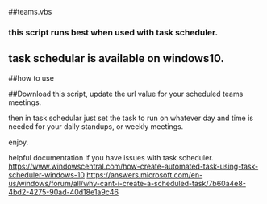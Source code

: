 ##teams.vbs
### this script runs best when used with task scheduler.
## task schedular is available on windows10.

##how to use

##Download this script, update the url value for your scheduled teams meetings.


then in task schedular just set the task to run on whatever day and time is needed for your daily standups, or weekly meetings.

enjoy.

helpful documentation if you have issues with task scheduler.
https://www.windowscentral.com/how-create-automated-task-using-task-scheduler-windows-10
https://answers.microsoft.com/en-us/windows/forum/all/why-cant-i-create-a-scheduled-task/7b60a4e8-4bd2-4275-90ad-40d18e1a9c46
